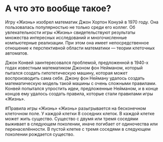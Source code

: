 
# А что это вообще такое?
Игру «Жизнь» изобрел математик Джон Хортон Конуэй в 1970 году.
Она пользовалась популярностью не только среди его коллег. 
Об увлекательности игры «Жизнь» свидетельствуют результаты множества интересных исследований 
и многочисленные компьютерные реализации. При этом она имеет непосредственное отношение к 
перспективной области математики — теории клеточных автоматов.

Джон Конвей заинтересовался проблемой, предложенной в 1940-х годах известным математиком
Джоном фон Нейманом, который пытался создать гипотетическую машину, которая может воспроизводить сама себя.
Джону фон Нейману удалось создать математическую модель такой машины с очень сложными правилами.
Конвей попытался упростить идеи, предложенные Нейманом, и в конце концов ему удалось создать правила, 
которые стали правилами игры «Жизнь».

#Правила игры «Жизнь»
«Жизнь» разыгрывается на бесконечном клеточном поле.
У каждой клетки 8 соседних клеток.
В каждой клетке может жить существо.
Существо с двумя или тремя соседями выживает в следующем поколении, иначе погибает от одиночества или перенаселённости.
В пустой клетке с тремя соседями в следующем поколении рождается существо.
